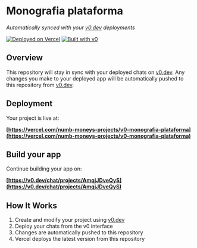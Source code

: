 # Monografia plataforma

*Automatically synced with your [v0.dev](https://v0.dev) deployments*

[![Deployed on Vercel](https://img.shields.io/badge/Deployed%20on-Vercel-black?style=for-the-badge&logo=vercel)](https://vercel.com/numb-moneys-projects/v0-monografia-plataforma)
[![Built with v0](https://img.shields.io/badge/Built%20with-v0.dev-black?style=for-the-badge)](https://v0.dev/chat/projects/AmqjJDveQyS)

## Overview

This repository will stay in sync with your deployed chats on [v0.dev](https://v0.dev).
Any changes you make to your deployed app will be automatically pushed to this repository from [v0.dev](https://v0.dev).

## Deployment

Your project is live at:

**[https://vercel.com/numb-moneys-projects/v0-monografia-plataforma](https://vercel.com/numb-moneys-projects/v0-monografia-plataforma)**

## Build your app

Continue building your app on:

**[https://v0.dev/chat/projects/AmqjJDveQyS](https://v0.dev/chat/projects/AmqjJDveQyS)**

## How It Works

1. Create and modify your project using [v0.dev](https://v0.dev)
2. Deploy your chats from the v0 interface
3. Changes are automatically pushed to this repository
4. Vercel deploys the latest version from this repository